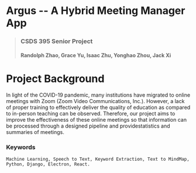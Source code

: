 # Argus -- A Hybrid Meeting Manager App

> ### CSDS 395 Senior Project
>
> #### Randolph Zhao, Grace Yu, Isaac Zhu, Yonghao Zhou, Jack Xi

# Project Background

In light of the COVID-19 pandemic, many institutions have migrated to online meetings with Zoom (Zoom Video Communications, Inc.). However, a lack of proper training to effectively deliver the quality of education as compared to in-person teaching can be observed. Therefore, our project aims to improve the effectiveness of these online meetings so that information can be processed through a designed pipeline and providestatistics and summaries of meetings.

### Keywords

```
Machine Learning, Speech to Text, Keyword Extraction, Text to MindMap, Python, Django, Electron, React.
```
